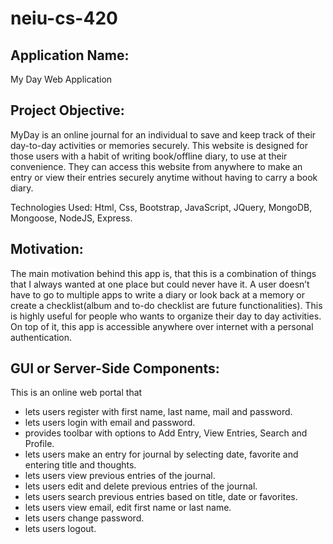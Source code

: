 # neiu-cs-420

## Application Name:

My Day Web Application


## Project Objective:

MyDay is an online journal for an individual to save and keep track of their day-to-day activities or memories securely. This website is designed for those users with a habit of writing book/offline diary, to use at their convenience. They can access this website from anywhere to make an entry or view their entries securely anytime without having to carry a book diary.

Technologies Used: Html, Css, Bootstrap, JavaScript, JQuery, MongoDB, Mongoose, NodeJS, Express.



## Motivation:

The main motivation behind this app is, that this is a combination of things that I always wanted at one place but could never have it. A user doesn’t have to go to multiple apps to write a diary or look back at a memory or create a checklist(album and to-do checklist are future functionalities). This is highly useful for people who wants to organize their day to day activities. On top of it, this app is accessible anywhere over internet with a personal authentication.


## GUI or Server-Side Components:

This is an online web portal that
-	lets users register with first name, last name, mail and password.
-	lets users login with email and password. 
-	provides toolbar with options to Add Entry, View Entries, Search and Profile.
-	lets users make an entry for journal by selecting date, favorite and entering title and thoughts.
-	lets users view previous entries of the journal.
-	lets users edit and delete previous entries of the journal.
-	lets users search previous entries based on title, date or favorites.
-	lets users view email, edit first name or last name. 
-	lets users change password.
-	lets users logout.